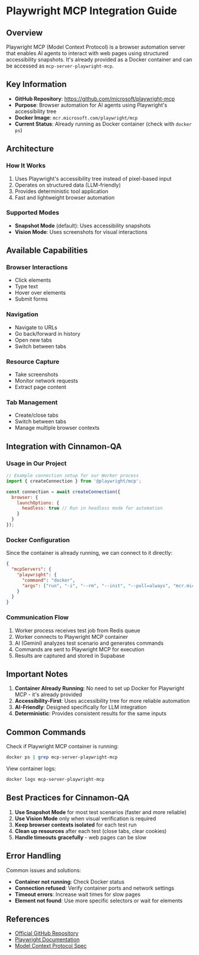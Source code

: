# Playwright MCP Integration Guide

## Overview

Playwright MCP (Model Context Protocol) is a browser automation server that enables AI agents to interact with web pages using structured accessibility snapshots. It's already provided as a Docker container and can be accessed as `mcp-server-playwright-mcp`.

## Key Information

- **GitHub Repository**: https://github.com/microsoft/playwright-mcp
- **Purpose**: Browser automation for AI agents using Playwright's accessibility tree
- **Docker Image**: `mcr.microsoft.com/playwright/mcp`
- **Current Status**: Already running as Docker container (check with `docker ps`)

## Architecture

### How It Works
1. Uses Playwright's accessibility tree instead of pixel-based input
2. Operates on structured data (LLM-friendly)
3. Provides deterministic tool application
4. Fast and lightweight browser automation

### Supported Modes
- **Snapshot Mode** (default): Uses accessibility snapshots
- **Vision Mode**: Uses screenshots for visual interactions

## Available Capabilities

### Browser Interactions
- Click elements
- Type text
- Hover over elements
- Submit forms

### Navigation
- Navigate to URLs
- Go back/forward in history
- Open new tabs
- Switch between tabs

### Resource Capture
- Take screenshots
- Monitor network requests
- Extract page content

### Tab Management
- Create/close tabs
- Switch between tabs
- Manage multiple browser contexts

## Integration with Cinnamon-QA

### Usage in Our Project
```javascript
// Example connection setup for our Worker process
import { createConnection } from '@playwright/mcp';

const connection = await createConnection({ 
  browser: { 
    launchOptions: { 
      headless: true // Run in headless mode for automation
    } 
  } 
});
```

### Docker Configuration
Since the container is already running, we can connect to it directly:
```json
{
  "mcpServers": {
    "playwright": {
      "command": "docker",
      "args": ["run", "-i", "--rm", "--init", "--pull=always", "mcr.microsoft.com/playwright/mcp"]
    }
  }
}
```

### Communication Flow
1. Worker process receives test job from Redis queue
2. Worker connects to Playwright MCP container
3. AI (Gemini) analyzes test scenario and generates commands
4. Commands are sent to Playwright MCP for execution
5. Results are captured and stored in Supabase

## Important Notes

1. **Container Already Running**: No need to set up Docker for Playwright MCP - it's already provided
2. **Accessibility-First**: Uses accessibility tree for more reliable automation
3. **AI-Friendly**: Designed specifically for LLM integration
4. **Deterministic**: Provides consistent results for the same inputs

## Common Commands

Check if Playwright MCP container is running:
```bash
docker ps | grep mcp-server-playwright-mcp
```

View container logs:
```bash
docker logs mcp-server-playwright-mcp
```

## Best Practices for Cinnamon-QA

1. **Use Snapshot Mode** for most test scenarios (faster and more reliable)
2. **Use Vision Mode** only when visual verification is required
3. **Keep browser contexts isolated** for each test run
4. **Clean up resources** after each test (close tabs, clear cookies)
5. **Handle timeouts gracefully** - web pages can be slow

## Error Handling

Common issues and solutions:
- **Container not running**: Check Docker status
- **Connection refused**: Verify container ports and network settings
- **Timeout errors**: Increase wait times for slow pages
- **Element not found**: Use more specific selectors or wait for elements

## References

- [Official GitHub Repository](https://github.com/microsoft/playwright-mcp)
- [Playwright Documentation](https://playwright.dev/)
- [Model Context Protocol Spec](https://modelcontextprotocol.io/)
